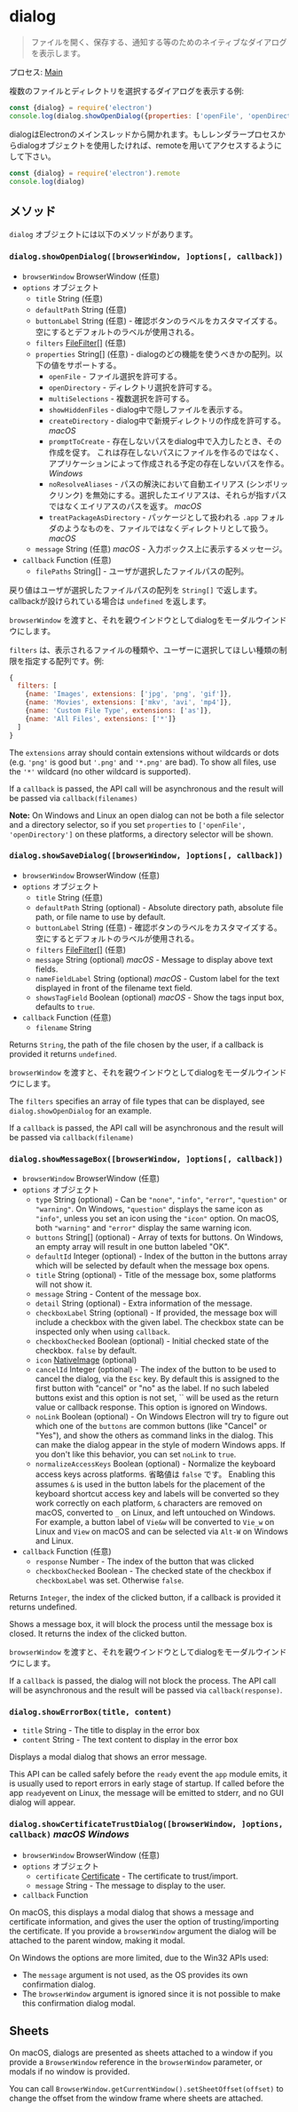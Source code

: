 # dialog

> ファイルを開く、保存する、通知する等のためのネイティブなダイアログを表示します。

プロセス: [Main](../glossary.md#main-process)

複数のファイルとディレクトリを選択するダイアログを表示する例:

```javascript
const {dialog} = require('electron')
console.log(dialog.showOpenDialog({properties: ['openFile', 'openDirectory', 'multiSelections']}))
```

dialogはElectronのメインスレッドから開かれます。もしレンダラープロセスからdialogオブジェクトを使用したければ、remoteを用いてアクセスするようにして下さい。

```javascript
const {dialog} = require('electron').remote
console.log(dialog)
```

## メソッド

`dialog` オブジェクトには以下のメソッドがあります。

### `dialog.showOpenDialog([browserWindow, ]options[, callback])`

* `browserWindow` BrowserWindow (任意)
* `options` オブジェクト 
  * `title` String (任意)
  * `defaultPath` String (任意)
  * `buttonLabel` String (任意) - 確認ボタンのラベルをカスタマイズする。空にするとデフォルトのラベルが使用される。
  * `filters` [FileFilter[]](structures/file-filter.md) (任意)
  * `properties` String[] (任意) - dialogのどの機能を使うべきかの配列。以下の値をサポートする。 
    * `openFile` - ファイル選択を許可する。
    * `openDirectory` - ディレクトリ選択を許可する。
    * `multiSelections` - 複数選択を許可する。
    * `showHiddenFiles` - dialog中で隠しファイルを表示する。
    * `createDirectory` - dialog中で新規ディレクトリの作成を許可する。*macOS*
    * `promptToCreate` - 存在しないパスをdialog中で入力したとき、その作成を促す。 これは存在しないパスにファイルを作るのではなく、アプリケーションによって作成される予定の存在しないパスを作る。 *Windows*
    * `noResolveAliases` - パスの解決において自動エイリアス (シンボリックリンク) を無効にする。選択したエイリアスは、それらが指すパスではなくエイリアスのパスを返す。 *macOS*
    * `treatPackageAsDirectory` - パッケージとして扱われる `.app` フォルダのようなものを、ファイルではなくディレクトリとして扱う。*macOS*
  * `message` String (任意) *macOS* - 入力ボックス上に表示するメッセージ。
* `callback` Function (任意) 
  * `filePaths` String[] - ユーザが選択したファイルパスの配列。

戻り値はユーザが選択したファイルパスの配列を `String[]` で返します。callbackが設けられている場合は `undefined` を返します。

`browserWindow` を渡すと、それを親ウインドウとしてdialogをモーダルウインドウにします。

`filters` は、表示されるファイルの種類や、ユーザーに選択してほしい種類の制限を指定する配列です。例:

```javascript
{
  filters: [
    {name: 'Images', extensions: ['jpg', 'png', 'gif']},
    {name: 'Movies', extensions: ['mkv', 'avi', 'mp4']},
    {name: 'Custom File Type', extensions: ['as']},
    {name: 'All Files', extensions: ['*']}
  ]
}
```

The `extensions` array should contain extensions without wildcards or dots (e.g. `'png'` is good but `'.png'` and `'*.png'` are bad). To show all files, use the `'*'` wildcard (no other wildcard is supported).

If a `callback` is passed, the API call will be asynchronous and the result will be passed via `callback(filenames)`

**Note:** On Windows and Linux an open dialog can not be both a file selector and a directory selector, so if you set `properties` to `['openFile', 'openDirectory']` on these platforms, a directory selector will be shown.

### `dialog.showSaveDialog([browserWindow, ]options[, callback])`

* `browserWindow` BrowserWindow (任意)
* `options` オブジェクト 
  * `title` String (任意)
  * `defaultPath` String (optional) - Absolute directory path, absolute file path, or file name to use by default.
  * `buttonLabel` String (任意) - 確認ボタンのラベルをカスタマイズする。空にするとデフォルトのラベルが使用される。
  * `filters` [FileFilter[]](structures/file-filter.md) (任意)
  * `message` String (optional) *macOS* - Message to display above text fields.
  * `nameFieldLabel` String (optional) *macOS* - Custom label for the text displayed in front of the filename text field.
  * `showsTagField` Boolean (optional) *macOS* - Show the tags input box, defaults to `true`.
* `callback` Function (任意) 
  * `filename` String

Returns `String`, the path of the file chosen by the user, if a callback is provided it returns `undefined`.

`browserWindow` を渡すと、それを親ウインドウとしてdialogをモーダルウインドウにします。

The `filters` specifies an array of file types that can be displayed, see `dialog.showOpenDialog` for an example.

If a `callback` is passed, the API call will be asynchronous and the result will be passed via `callback(filename)`

### `dialog.showMessageBox([browserWindow, ]options[, callback])`

* `browserWindow` BrowserWindow (任意)
* `options` オブジェクト 
  * `type` String (optional) - Can be `"none"`, `"info"`, `"error"`, `"question"` or `"warning"`. On Windows, `"question"` displays the same icon as `"info"`, unless you set an icon using the `"icon"` option. On macOS, both `"warning"` and `"error"` display the same warning icon.
  * `buttons` String[] (optional) - Array of texts for buttons. On Windows, an empty array will result in one button labeled "OK".
  * `defaultId` Integer (optional) - Index of the button in the buttons array which will be selected by default when the message box opens.
  * `title` String (optional) - Title of the message box, some platforms will not show it.
  * `message` String - Content of the message box.
  * `detail` String (optional) - Extra information of the message.
  * `checkboxLabel` String (optional) - If provided, the message box will include a checkbox with the given label. The checkbox state can be inspected only when using `callback`.
  * `checkboxChecked` Boolean (optional) - Initial checked state of the checkbox. `false` by default.
  * `icon` [NativeImage](native-image.md) (optional)
  * `cancelId` Integer (optional) - The index of the button to be used to cancel the dialog, via the `Esc` key. By default this is assigned to the first button with "cancel" or "no" as the label. If no such labeled buttons exist and this option is not set, `` will be used as the return value or callback response. This option is ignored on Windows.
  * `noLink` Boolean (optional) - On Windows Electron will try to figure out which one of the `buttons` are common buttons (like "Cancel" or "Yes"), and show the others as command links in the dialog. This can make the dialog appear in the style of modern Windows apps. If you don't like this behavior, you can set `noLink` to `true`.
  * `normalizeAccessKeys` Boolean (optional) - Normalize the keyboard access keys across platforms. 省略値は `false` です。 Enabling this assumes `&` is used in the button labels for the placement of the keyboard shortcut access key and labels will be converted so they work correctly on each platform, `&` characters are removed on macOS, converted to `_` on Linux, and left untouched on Windows. For example, a button label of `Vie&w` will be converted to `Vie_w` on Linux and `View` on macOS and can be selected via `Alt-W` on Windows and Linux.
* `callback` Function (任意) 
  * `response` Number - The index of the button that was clicked
  * `checkboxChecked` Boolean - The checked state of the checkbox if `checkboxLabel` was set. Otherwise `false`.

Returns `Integer`, the index of the clicked button, if a callback is provided it returns undefined.

Shows a message box, it will block the process until the message box is closed. It returns the index of the clicked button.

`browserWindow` を渡すと、それを親ウインドウとしてdialogをモーダルウインドウにします。

If a `callback` is passed, the dialog will not block the process. The API call will be asynchronous and the result will be passed via `callback(response)`.

### `dialog.showErrorBox(title, content)`

* `title` String - The title to display in the error box
* `content` String - The text content to display in the error box

Displays a modal dialog that shows an error message.

This API can be called safely before the `ready` event the `app` module emits, it is usually used to report errors in early stage of startup. If called before the app `ready`event on Linux, the message will be emitted to stderr, and no GUI dialog will appear.

### `dialog.showCertificateTrustDialog([browserWindow, ]options, callback)` *macOS* *Windows*

* `browserWindow` BrowserWindow (任意)
* `options` オブジェクト 
  * `certificate` [Certificate](structures/certificate.md) - The certificate to trust/import.
  * `message` String - The message to display to the user.
* `callback` Function

On macOS, this displays a modal dialog that shows a message and certificate information, and gives the user the option of trusting/importing the certificate. If you provide a `browserWindow` argument the dialog will be attached to the parent window, making it modal.

On Windows the options are more limited, due to the Win32 APIs used:

* The `message` argument is not used, as the OS provides its own confirmation dialog.
* The `browserWindow` argument is ignored since it is not possible to make this confirmation dialog modal.

## Sheets

On macOS, dialogs are presented as sheets attached to a window if you provide a `BrowserWindow` reference in the `browserWindow` parameter, or modals if no window is provided.

You can call `BrowserWindow.getCurrentWindow().setSheetOffset(offset)` to change the offset from the window frame where sheets are attached.